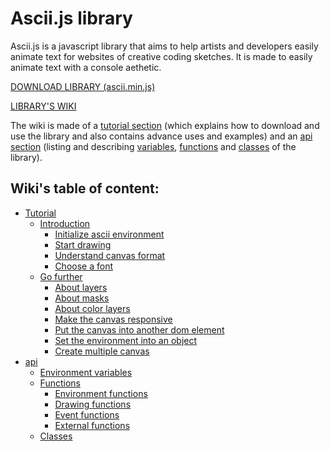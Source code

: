 # Ascii.js library

Ascii.js is a javascript library that aims to help artists and developers easily
animate text for websites of creative coding sketches.
It is made to easily animate text with a console aethetic.

[DOWNLOAD LIBRARY (ascii.min.js)](https://gitlab.com/cactusfluo/ascii.js/-/raw/master/ascii.min.js?inline=false)

[LIBRARY'S WIKI](https://gitlab.com/cactusfluo/ascii.js/-/wikis/home)

The wiki is made of a
[tutorial section](https://gitlab.com/cactusfluo/ascii.js/-/wikis/tutorial/tutorial)
(which explains how to download and use the library and also contains advance
uses and examples) and an
[api section](https://gitlab.com/cactusfluo/ascii.js/-/wikis/api/api)
(listing and describing
[variables](https://gitlab.com/cactusfluo/ascii.js/-/wikis/api/environment-variables),
[functions](https://gitlab.com/cactusfluo/ascii.js/-/wikis/api/functions) and
[classes](https://gitlab.com/cactusfluo/ascii.js/-/wikis/api/classes)
of the library).

## Wiki's table of content:

- [Tutorial](https://gitlab.com/cactusfluo/ascii.js/-/wikis/tutorial/tutorial)
	- [Introduction](https://gitlab.com/cactusfluo/ascii.js/-/wikis/tutorial/introduction/introduction)
		- [Initialize ascii environment](https://gitlab.com/cactusfluo/ascii.js/-/wikis/tutorial/introduction/initialize-ascii-environment)
		- [Start drawing](https://gitlab.com/cactusfluo/ascii.js/-/wikis/tutorial/introduction/start-drawing)
		- [Understand canvas format](https://gitlab.com/cactusfluo/ascii.js/-/wikis/tutorial/introduction/understand-canvas-format)
		- [Choose a font](https://gitlab.com/cactusfluo/ascii.js/-/wikis/tutorial/introduction/choose-a-font)
	- [Go further](https://gitlab.com/cactusfluo/ascii.js/-/wikis/tutorial/go-further/go-further)
		- [About layers](https://gitlab.com/cactusfluo/ascii.js/-/wikis/tutorial/go-further/about-layers)
		- [About masks](https://gitlab.com/cactusfluo/ascii.js/-/wikis/tutorial/go-further/about-masks)
		- [About color layers](https://gitlab.com/cactusfluo/ascii.js/-/wikis/tutorial/go-further/about-color-layers)
		- [Make the canvas responsive](https://gitlab.com/cactusfluo/ascii.js/-/wikis/tutorial/go-further/make-the-canvas-responsive)
		- [Put the canvas into another dom element](https://gitlab.com/cactusfluo/ascii.js/-/wikis/tutorial/go-further/put-the-canvas-into-another-dom-element)
		- [Set the environment into an object](https://gitlab.com/cactusfluo/ascii.js/-/wikis/tutorial/go-further/set-the-environment-into-an-object)
		- [Create multiple canvas](https://gitlab.com/cactusfluo/ascii.js/-/wikis/tutorial/go-further/create-multiple-canvas)
- [api](https://gitlab.com/cactusfluo/ascii.js/-/wikis/api/api)
	- [Environment variables](https://gitlab.com/cactusfluo/ascii.js/-/wikis/api/environment-variables)
	- [Functions](https://gitlab.com/cactusfluo/ascii.js/-/wikis/api/functions)
		- [Environment functions](https://gitlab.com/cactusfluo/ascii.js/-/wikis/api/environment-functions)
		- [Drawing functions](https://gitlab.com/cactusfluo/ascii.js/-/wikis/api/drawing-functions)
		- [Event functions](https://gitlab.com/cactusfluo/ascii.js/-/wikis/api/event-functions)
		- [External functions](https://gitlab.com/cactusfluo/ascii.js/-/wikis/api/external-functions)
	- [Classes](https://gitlab.com/cactusfluo/ascii.js/-/wikis/api/classes)
